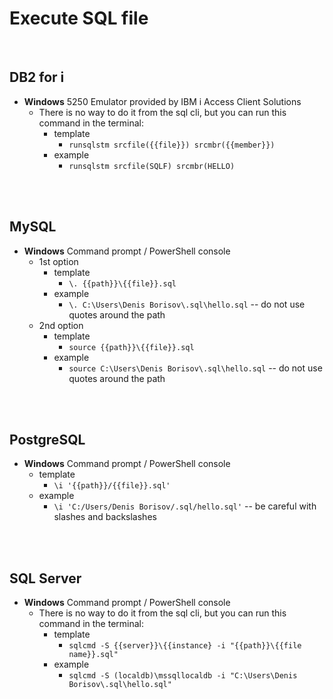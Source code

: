 # Execute SQL file
<br />

## DB2 for i

* **Windows** 5250 Emulator provided by IBM i Access Client Solutions
    * There is no way to do it from the sql cli, but you can run this command in the terminal:
        * template
            * `runsqlstm srcfile({{file}}) srcmbr({{member}})`
        * example
            * `runsqlstm srcfile(SQLF) srcmbr(HELLO)`
<br />
<br />

## MySQL

* **Windows** Command prompt / PowerShell console
    * 1st option
        * template
            * `\. {{path}}\{{file}}.sql`
        * example
            * `\. C:\Users\Denis Borisov\.sql\hello.sql` -- do not use quotes around the path
    * 2nd option
        * template
            * `source {{path}}\{{file}}.sql`
        * example
            * `source C:\Users\Denis Borisov\.sql\hello.sql` -- do not use quotes around the path
<br />
<br />

## PostgreSQL

* **Windows** Command prompt / PowerShell console
    * template
        * `\i '{{path}}/{{file}}.sql'`
    * example
        * `\i 'C:/Users/Denis Borisov/.sql/hello.sql'` -- be careful with slashes and backslashes
<br />
<br />

## SQL Server

* **Windows** Command prompt / PowerShell console
    * There is no way to do it from the sql cli, but you can run this command in the terminal:
        * template
            * `sqlcmd -S {{server}}\{{instance} -i "{{path}}\{{file name}}.sql"`
        * example
            * `sqlcmd -S (localdb)\mssqllocaldb -i "C:\Users\Denis Borisov\.sql\hello.sql"`
